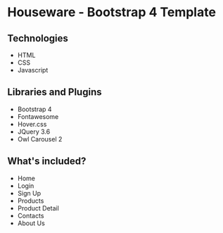 # Houseware - Bootstrap 4 Template

## Technologies
- HTML
- CSS
- Javascript
## Libraries and Plugins
- Bootstrap 4
- Fontawesome
- Hover.css
- JQuery 3.6
- Owl Carousel 2
## What's included?
- Home
- Login
- Sign Up
- Products
- Product Detail
- Contacts
- About Us
